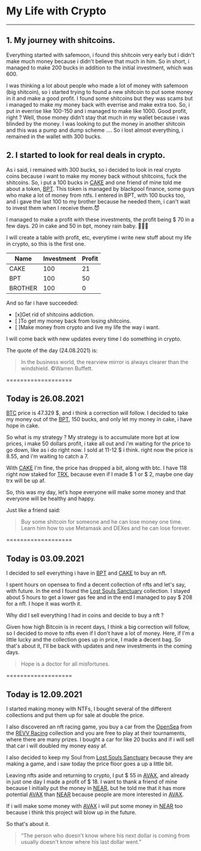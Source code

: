 # My Life with Crypto
***
## 1. My journey with shitcoins.

Everything started with safemoon, i found this shitcoin very early but i didn't make much money because i didn't believe that much in him. So in short, i managed to make 200 bucks in addition to the initial investment, which was 600.

I was thinking a lot about people who made a lot of money with safemoon (big shitcoin), so i started trying to found a new shitcoin to put some money in it and make a good profit. I found some shitcoins but they was scams but i managed to make my money back with everrise and make extra too.
So, i put in everrise like 100-150 and i managed to make like 1000. Good profit, right ?
Well, those money didn’t stay that much in my wallet because i was blinded by the money. I was looking to put the money in another shitcoin and this was a pump and dump scheme .... So i lost almost everything, i remained in the wallet with 300 bucks.

## 2. I started to look for real deals in crypto.

As i said, i remained with 300 bucks, so i decided to look in real crypto coins because i want to make my money back without shitcoins, fuck the shitcoins. So, i put a 100 bucks in [CAKE](https://pancakeswap.finance/swap "Pancake Swap") and one friend of mine told me about a token, [BPT](https://blackpool.finance/token "Blackpool Finance"). This token is managed by blackpool finance, some guys who make a lot of money from ntfs. I entered in BPT, with 100 bucks too, and i gave the last 100 to my brother because he needed them, i can't wait to invest them when I receive them.😈

I managed to make a profit with these investments, the profit being $ 70 in a few days. 20 in cake and 50 in bpt, money rain baby. 💸💸💸

I will create a table with profit, etc, everytime i write new stuff about my life in crypto, so this is the first one.


|Name   | Investment | Profit | 
|-------| ----       | ----   | 
|CAKE   | 100        | 21     |             
|BPT    | 100        | 50     |                
|BROTHER| 100        | 0      |              

And so far i have succeeded:

- [x]Get rid of shitcoins addiction.
- [ ]To get my money back from losing shitcoins.
- [ ]Make money from crypto and live my life the way i want.

I will come back with new updates every time I do something in crypto.

The quote of the day (24.08.2021) is:
>In the business world, the rearview mirror is always clearer than the windshield.
&copy;Warren Buffett.

===================
## Today is 26.08.2021

[BTC](https://en.wikipedia.org/wiki/Bitcoin "Bitcoin") price is 47.329 $, and i think a correction will follow.
I decided to take my money out of the [BPT](https://blackpool.finance/token "Blackpool Finance"), 150 bucks, and only let my money in cake, i have hope in cake. 

So what is my strategy ? My strategy is to accumulate more bpt at low prices, i make 50 dollars profit, i take all out and i'm waiting for the price to go down, like as i do right now. I sold at 11-12 $ i think. right now the price is 8.55, and i'm waiting to catch a 7.

With [CAKE](https://pancakeswap.finance/swap "Pancake Swap") I'm fine, the price has dropped a bit, along with btc. I have 118 right now staked for [TRX](https://tron.network/ "Tron"), because even if I made $ 1 or $ 2, maybe one day trx will be up af.

So, this was my day, let’s hope everyone will make some money and that everyone will be healthy and happy.


Just like a friend said:
>Buy some shitcoin for someone and he can lose money one time. Learn him how to use Metamask and DEXes and he can lose forever.

===================
## Today is 03.09.2021

I decided to sell everything i have in [BPT](https://blackpool.finance/token "Blackpool Finance") and [CAKE](https://pancakeswap.finance/swap "Pancake Swap") to buy an nft.

I spent hours on opensea to find a decent collection of nfts and let's say, with future.
In the end I found the [Lost Souls Sanctuary](https://opensea.io/collection/lostsoulssanctuary) collection. I stayed about 5 hours to get a lower gas fee and in the end I managed to pay $ 208 for a nft. I hope it was worth it.

Why did I sell everything I had in coins and decide to buy a nft ?

Given how high Bitcoin is in recent days, I think a big correction will follow, so I decided to move to nfts even if I don't have a lot of money. Here, if I'm a little lucky and the collection goes up in price, I made a decent bag.
So that's about it, I'll be back with updates and new investments in the coming days.

>Hope is a doctor for all misfortunes.

===================

## Today is 12.09.2021

I started making money with NTFs, I bought several of the different collections and put them up for sale at double the price.

I also discovered an nft racing game, you buy a car from the [OpenSea](https://opensea.io/collection/revv-motorsport-inventory) from the [REVV Racing](https://www.revvracing.com/) collection and you are free to play at their tournaments, where there are many prizes.
I bought a car for like 20 bucks and if i will sell that car i will doubled my money easy af.

I also decided to keep my Soul from  [Lost Souls Sanctuary](https://opensea.io/collection/lostsoulssanctuary) because they are making a game, and i saw today the price floor goes a up a little bit.

Leaving nfts aside and returning to crypto, I put $ 55 in [AVAX](https://www.avax.network/), and already in just one day I made a profit of $ 18.
I want to thank a friend of mine because I initially put the money in [NEAR](https://near.org/), but he told me that it has more potential [AVAX](https://www.avax.network/) than [NEAR](https://near.org/) because people are more interested in [AVAX](https://www.avax.network/).

If i will make some money with [AVAX](https://www.avax.network/) i will put some money in [NEAR](https://near.org/) too because i think this project will blow up in the future.

So that's about it.

>“The person who doesn't know where his next dollar is coming from usually doesn't know where his last dollar went.”
